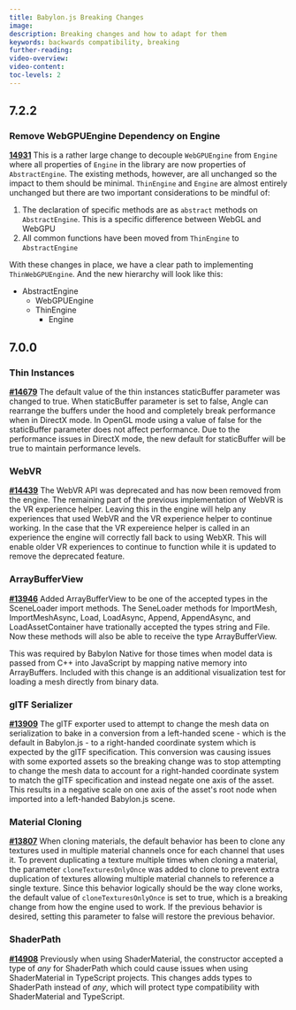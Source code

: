 ```yaml
---
title: Babylon.js Breaking Changes
image: 
description: Breaking changes and how to adapt for them
keywords: backwards compatibility, breaking
further-reading:
video-overview:
video-content:
toc-levels: 2
---
```


## 7.2.2

### Remove WebGPUEngine Dependency on Engine
**[14931](https://github.com/BabylonJS/Babylon.js/pull/14931)** This is a rather large change to decouple `WebGPUEngine` from `Engine` where all properties of `Engine` in the library are now properties of `AbstractEngine`. The existing methods, however, are all unchanged so the impact to them should be minimal. `ThinEngine` and `Engine` are almost entirely unchanged but there are two important considerations to be mindful of:

1. The declaration of specific methods are as `abstract` methods on `AbstractEngine`. This is a specific difference between WebGL and WebGPU
2. All common functions have been moved from `ThinEngine` to `AbstractEngine`  
  
With these changes in place, we have a clear path to implementing `ThinWebGPUEngine`. And the new hierarchy will look like this:  

* AbstractEngine
  - WebGPUEngine
  - ThinEngine
    + Engine
  

## 7.0.0

### Thin Instances 
**[#14679](https://github.com/BabylonJS/Babylon.js/pull/14679)** The default value of the thin instances staticBuffer parameter was changed to true. When staticBuffer parameter is set to false, Angle can rearrange the buffers under the hood and completely break performance when in DirectX mode. In OpenGL mode using a value of false for the staticBuffer parameter does not affect performance. Due to the performance issues in DirectX mode, the new default for staticBuffer will be true to maintain performance levels. 

### WebVR 
**[#14439](https://github.com/BabylonJS/Babylon.js/pull/14439)** The WebVR API was deprecated and has now been removed from the engine. The remaining part of the previous implementation of WebVR is the VR experience helper. Leaving this in the engine will help any experiences that used WebVR and the VR experience helper to continue working. In the case that the VR expereience helper is called in an experience the engine will correctly fall back to using WebXR. This will enable older VR experiences to continue to function while it is updated to remove the deprecated feature.

### ArrayBufferView 
**[#13946](https://github.com/BabylonJS/Babylon.js/pull/13946)** Added ArrayBufferView to be one of the accepted types in the SceneLoader import methods. The SeneLoader methods for ImportMesh, ImportMeshAsync, Load, LoadAsync, Append, AppendAsync, and LoadAssetContainer have trationally accepted the types string and File. Now these methods will also be able to receive the type ArrayBufferView.

This was required by Babylon Native for those times when model data is passed from C++ into JavaScript by mapping native memory into ArrayBuffers. Included with this change is an additional visualization test for loading a mesh directly from binary data.

### glTF Serializer 
**[#13909](https://github.com/BabylonJS/Babylon.js/pull/13909)** The glTF exporter used to attempt to change the mesh data on serialization to bake in a conversion from a left-handed scene - which is the default in Babylon.js - to a right-handed coordinate system which is expected by the glTF specification.  This conversion was causing issues with some exported assets so the breaking change was to stop attempting to change the mesh data to account for a right-handed coordinate system to match the glTF specification and instead negate one axis of the asset. This results in a negative scale on one axis of the asset's root node when imported into a left-handed Babylon.js scene.

### Material Cloning
**[#13807](https://github.com/BabylonJS/Babylon.js/pull/13807)** When cloning materials, the default behavior has been to clone any textures used in multiple material channels once for each channel that uses it. To prevent duplicating a texture multiple times when cloning a material, the parameter `cloneTexturesOnlyOnce` was added to clone to prevent extra duplication of textures allowing multiple material channels to reference a single texture. Since this behavior logically should be the way clone works, the default value of `cloneTexturesOnlyOnce` is set to true, which is a breaking change from how the engine used to work. If the previous behavior is desired, setting this parameter to false will restore the previous behavior. 

### ShaderPath
**[#14908](https://github.com/BabylonJS/Babylon.js/pull/14908)** Previously when using ShaderMaterial, the constructor accepted a type of *any* for ShaderPath which could cause issues when using ShaderMaterial in TypeScript projects. This changes adds types to ShaderPath instead of *any*, which will protect type compatibility with ShaderMaterial and TypeScript.

